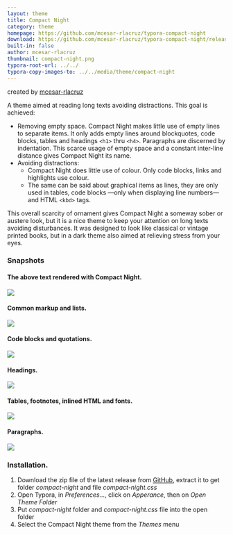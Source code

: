 ```yaml
---
layout: theme
title: Compact Night
category: theme
homepage: https://github.com/mcesar-rlacruz/typora-compact-night
download: https://github.com/mcesar-rlacruz/typora-compact-night/releases
built-in: false
author: mcesar-rlacruz
thumbnail: compact-night.png
typora-root-url: ../../
typora-copy-images-to: ../../media/theme/compact-night
---
```


created by [mcesar-rlacruz](https://github.com/mcesar-rlacruz)

A theme aimed at reading long texts avoiding distractions. This goal is achieved:
- Removing empty space. Compact Night makes little use of empty lines to separate items. It only adds empty lines around blockquotes, code blocks, tables and headings `<h1>` thru `<h4>`. Paragraphs are discerned by indentation. This scarce usage of empty space and a constant inter-line distance gives Compact Night its name.
- Avoiding distractions:
  - Compact Night does little use of colour. Only code blocks, links and highlights use colour.
  - The same can be said about graphical items as lines, they are only used in tables, code blocks —only when displaying line numbers— and HTML `<kbd>` tags.

This overall scarcity of ornament gives Compact Night a someway sober or austere look, but it is a nice theme to keep your attention on long texts avoiding disturbances. It was designed to look like classical or vintage printed books, but in a dark theme also aimed at relieving stress from your eyes.

### Snapshots
#### The above text rendered with Compact Night.

![](/media/theme/compact-night/1_What.PNG)

#### Common markup and lists.

![](/media/theme/compact-night/2_Common_lists.PNG)

#### Code blocks and quotations.

![](/media/theme/compact-night/3_Code_q.PNG)

#### Headings.

![](/media/theme/compact-night/4_headings.PNG)

#### Tables, footnotes, inlined HTML and fonts.

![](/media/theme/compact-night/5_Tables_fn_html_f3.PNG)

#### Paragraphs.

![](/media/theme/compact-night/6_Text.PNG)

### Installation.

1. Download the zip file of the latest release from [GitHub](https://github.com/mcesar-rlacruz/typora-compact-night/releases/latest), extract it to get folder <i>compact-night</i> and file <i>compact-night.css</i>
2. Open Typora, in <i>Preferences…</i>, click on <i>Apperance</i>, then on <i>Open Theme Folder</i>
3. Put <i>compact-night</i> folder and <i>compact-night.css</i> file into the open folder
4. Select the Compact Night theme from the <i>Themes</i> menu
